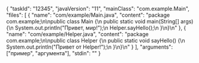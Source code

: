 
{
"taskId": "12345",
"javaVersion": "11",
"mainClass": "com.example.Main",
"files": [
{
"name": "com/example/Main.java",
"content": "package com.example;\n\npublic class Main {\n    public static void main(String[] args) {\n        System.out.println(\"Привет, мир!\");\n        Helper.sayHello();\n    }\n}\n"
},
{
"name": "com/example/Helper.java",
"content": "package com.example;\n\npublic class Helper {\n    public static void sayHello() {\n        System.out.println(\"Привет от Helper!\");\n    }\n}\n"
}
],
"arguments": ["пример", "аргумента"],
"stdin": ""
}
